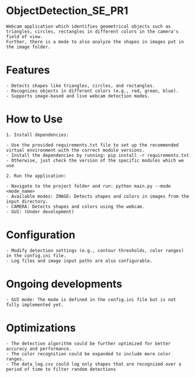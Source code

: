 # ObjectDetection_SE_PR1

    Webcam application which identifies geometrical objects such as triangles, circles, rectangles in different colors in the camera's field of view.
    Further, there is a mode to also analyze the shapes in images put in the image folder.

# Features

    - Detects shapes like triangles, circles, and rectangles.
    - Recognizes objects in different colors (e.g., red, green, blue).
    - Supports image-based and live webcam detection modes.


# How to Use

    1. Install dependencies:

    - Use the provided requirements.txt file to set up the recommended virtual environment with the correct module versions.
    - Install the dependencies by running: pip install -r requirements.txt
    - Otherwise, just check the version of the specific modules which we use

    2. Run the application:

    - Navigate to the project folder and run: python main.py --mode <mode_name>
    - Available modes: IMAGE: Detects shapes and colors in images from the input directory. 
    - CAMERA: Detects shapes and colors using the webcam. 
    - GUI: (Under development)


# Configuration

    - Modify detection settings (e.g., contour thresholds, color ranges) in the config.ini file. 
    - Log files and image input paths are also configurable.


# Ongoing developments

    - GUI mode: The mode is defined in the config.ini file but is not fully implemented yet.


# Optimizations

    - The detection algorithm could be further optimized for better accuracy and performance.
    - The color recognition could be expanded to include more color ranges.
    - The data_log.csv could log only shapes that are recognized over a period of time to filter random detections
